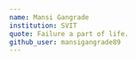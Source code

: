 ```yaml
---
name: Mansi Gangrade
institution: SVIT
quote: Failure a part of life.
github_user: mansigangrade89
---
```

